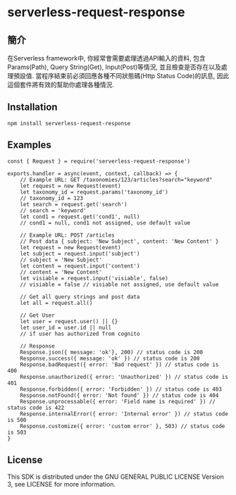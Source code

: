 # serverless-request-response

## 簡介
在Serverless framework中, 你經常會需要處理透過API輸入的資料, 包含Params(Path), Query String(Get), Input(Post)等情況, 並且檢查是否存在以及處理預設值. 當程序結束前必須回應各種不同狀態碼(Http Status Code)的訊息, 因此這個套件將有效的幫助你處理各種情況.

## Installation

```
npm install serverless-request-response
```

## Examples

```
const { Request } = require('serverless-request-response')

exports.handler = async(event, context, callback) => {
    // Example URL: GET /taxonomies/123/articles?search="keyword"
    let request = new Request(event)
    let taxonomy_id = request.params('taxonomy_id')
    // taxonomy_id = 123
    let search = request.get('search')
    // search = 'keyword'
    let cond1 = request.get('cond1', null)
    // cond1 = null, cond1 not assigned, use default value
    
    // Example URL: POST /articles
    // Post data { subject: 'New Subject', content: 'New Content' }
    let request = new Request(event)
    let subject = request.input('subject')
    // subject = 'New Subject'
    let content = request.input('content')
    // content = 'New Content'
    let visiable = request.input('visiable', false)
    // visiable = false // visiable not assigned, use default value

    // Get all query strings and post data
    let all = request.all()

    // Get User
    let user = request.user() || {}
    let user_id = user.id || null
    // if user has authorized from cognito
    
    // Response
    Response.json({ message: 'ok'}, 200) // status code is 200 
    Response.success({ message: 'ok' }) // status code is 200
    Response.badRequest({ error: 'Bad request' }) // status code is 400
    Response.unauthorized({ error: 'Unauthorized' }) // status code is 401
    Response.forbidden({ error: 'Forbidden' }) // status code is 403
    Response.notFound({ error: 'Not found' }) // status code is 404
    Response.unprocessable({ error: 'Field name is required' }) // status code is 422
    Response.internalError({ error: 'Internal error' }) // status code is 500
    Response.customize({ error: 'custom error' }, 503) // status code is 503 
}

```

## License

This SDK is distributed under the GNU GENERAL PUBLIC LICENSE Version 3, see LICENSE for more information.